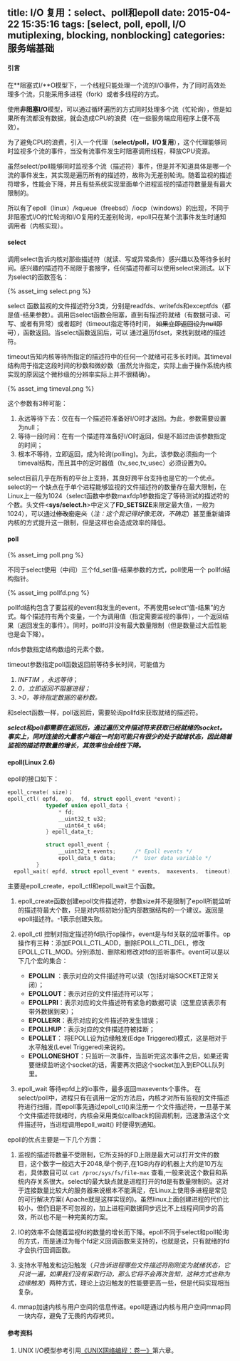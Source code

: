 title: I/O 复用：select、poll和epoll
date: 2015-04-22 15:35:16
tags: [select, poll, epoll, I/O mutiplexing, blocking, nonblocking]
categories: 服务端基础
---
#### 引言

在**阻塞式I/**O模型下，一个线程只能处理一个流的I/O事件，为了同时高效处理多个流，只能采用多进程（fork）或者多线程的方式。

使用**非阻塞I/O**模型，可以通过循环遍历的方式同时处理多个流（忙轮询），但是如果所有流都没有数据，就会造成CPU的浪费（在一些服务端应用程序上便不高效）。

为了避免CPU的浪费，引入一个代理（**select/poll，I/O复用**），这个代理能够同时监视多个流的事件，当没有流事件发生时阻塞调用线程，释放CPU资源。

虽然select/poll能够同时监视多个流（描述符）事件，但是并不知道具体是哪一个流的事件发生，其实现是遍历所有的描述符，故称为无差别轮询。随着监视的描述符增多，性能会下降，并且有些系统实现里面单个进程监视的描述符数量是有最大限制的。

所以有了epoll（linux）/kqueue（freebsd）/iocp（windows）的出现，不同于非阻塞式I/O的忙轮询和I/O复用的无差别轮询，epoll只在某个流事件发生时通知调用者（内核实现）。

#### select

调用select告诉内核对那些描述符（就读、写或异常条件）感兴趣以及等待多长时间。感兴趣的描述符不局限于套接字，任何描述符都可以使用select来测试。以下为select的函数签名：

{% asset_img select.png %}

select 函数监视的文件描述符分3类，分别是readfds、writefds和exceptfds（都是值-结果参数）。调用后select函数会阻塞，直到有描述符就绪（有数据可读、可写、或者有异常）或者超时（timeout指定等待时间， ~~如果立即返回设为null即可~~），函数返回。当select函数返回后，可以 通过遍历fdset，来找到就绪的描述符。

timeout告知内核等待所指定的描述符中的任何一个就绪可花多长时间。其timeval结构用于指定这段时间的秒数和微妙数（虽然允许指定，实际上由于操作系统内核实现的原因这个微秒级的分辨率实际上并不很精确）。
<!-- more -->
{% asset_img timeval.png %}

这个参数有3种可能：
1. 永远等待下去：仅在有一个描述符准备好I/O时才返回。为此，参数需要设置为null；
2. 等待一段时间：在有一个描述符准备好I/O时返回，但是不超过由该参数指定的时间；
3. 根本不等待，立即返回，成为轮询(polling)。为此，该参数必须指向一个timeval结构，而且其中的定时器值（tv_sec,tv_usec）必须设置为0。

select目前几乎在所有的平台上支持，其良好跨平台支持也是它的一个优点。select的一 个缺点在于单个进程能够监视的文件描述符的数量存在最大限制，在Linux上一般为1024（select函数中参数maxfdp1参数指定了等待测试的描述符的个数。头文件<**sys/select.h**>中定义了**FD_SETSIZE**来限定最大值，一般为1024），可以通过~~修改宏定义~~（*注：这个我记得好像无效，不确定*）甚至重新编译内核的方式提升这一限制，但是这样也会造成效率的降低。

#### poll

{% asset_img poll.png %}

不同于select使用（中间）三个fd_set值-结果参数的方式，poll使用一个 pollfd结构指针。

{% asset_img pollfd.png %}

pollfd结构包含了要监视的event和发生的event，不再使用select“值-结果”的方式。每个描述符有两个变量，一个为调用值（指定需要监视的事件），一个返回结果（返回发生的事件）。同时，pollfd并没有最大数量限制（但是数量过大后性能也是会下降）。

nfds参数指定结构数组的元素个数。

timeout参数指定poll函数返回前等待多长时间，可能值为
1. *INFTIM ，永远等待*；
2. *0，立即返回不阻塞进程；*
3. *\>0，等待指定数据的毫秒数。*

和select函数一样，poll返回后，需要轮询pollfd来获取就绪的描述符。

***select和poll都需要在返回后，通过遍历文件描述符来获取已经就绪的socket。事实上，同时连接的大量客户端在一时刻可能只有很少的处于就绪状态，因此随着监视的描述符数量的增长，其效率也会线性下降。***

#### epoll(Linux 2.6)
epoll的接口如下：
```c
epoll_create( size)；
epoll_ctl( epfd,  op,  fd, struct epoll_event *event)；
            typedef union epoll_data {
                * fd;
                __uint32_t u32;
                __uint64_t u64;
            } epoll_data_t;

            struct epoll_event {
                __uint32_t events;      /* Epoll events */
                epoll_data_t data;     /*  User data variable */
         }
  epoll_wait( epfd, struct epoll_event * events,  maxevents,  timeout);
```

主要是epoll_create，epoll_ctl和epoll_wait三个函数。
1. epoll_create函数创建epoll文件描述符，参数size并不是限制了epoll所能监听的描述符最大个数，只是对内核初始分配内部数据结构的一个建议。返回是epoll描述符。-1表示创建失败。

2. epoll_ctl 控制对指定描述符fd执行op操作，event是与fd关联的监听事件。op操作有三种：添加EPOLL_CTL_ADD，删除EPOLL_CTL_DEL，修改EPOLL_CTL_MOD。分别添加、删除和修改对fd的监听事件。event可以是以下几个宏的集合：
    * **EPOLLIN** ：表示对应的文件描述符可以读（包括对端SOCKET正常关闭）；
    * **EPOLLOUT**：表示对应的文件描述符可以写；
    * **EPOLLPRI**：表示对应的文件描述符有紧急的数据可读（这里应该表示有带外数据到来）；
    * **EPOLLERR**：表示对应的文件描述符发生错误；
    * **EPOLLHUP**：表示对应的文件描述符被挂断；
    * **EPOLLET**： 将EPOLL设为边缘触发(Edge Triggered)模式，这是相对于水平触发(Level Triggered)来说的。
    * **EPOLLONESHOT**：只监听一次事件，当监听完这次事件之后，如果还需要继续监听这个socket的话，需要再次把这个socket加入到EPOLL队列里。

3. epoll_wait 等待epfd上的io事件，最多返回maxevents个事件。
在 select/poll中，进程只有在调用一定的方法后，内核才对所有监视的文件描述符进行扫描，而epoll事先通过epoll_ctl()来注册一 个文件描述符，一旦基于某个文件描述符就绪时，内核会采用类似callback的回调机制，迅速激活这个文件描述符，当进程调用epoll_wait() 时便得到通知。

epoll的优点主要是一下几个方面：
1. 监视的描述符数量不受限制，它所支持的FD上限是最大可以打开文件的数目，这个数字一般远大于2048,举个例子,在1GB内存的机器上大约是10万左 右，具体数目可以 `cat /proc/sys/fs/file-max` 查看,一般来说这个数目和系统内存关系很大。select的最大缺点就是进程打开的fd是有数量限制的。这对于连接数量比较大的服务器来说根本不能满足，在Linux上使用多进程是常见的可行解决方案( Apache就是这样实现的)。虽然linux上面创建进程的代价比较小，但仍旧是不可忽视的，加上进程间数据同步远比不上线程间同步的高效，所以也不是一种完美的方案。

2. IO的效率不会随着监视fd的数量的增长而下降。epoll不同于select和poll轮询的方式，而是通过为每个fd定义回调函数来支持的，也就是说，只有就绪的fd才会执行回调函数。

3. 支持水平触发和边沿触发（*只告诉进程哪些文件描述符刚刚变为就绪状态，它只说一遍，如果我们没有采取行动，那么它将不会再次告知，这种方式也称为边缘触发*）两种方式，理论上边沿触发的性能要更高一些，但是代码实现相当复杂。

4. mmap加速内核与用户空间的信息传递。epoll是通过内核与用户空间mmap同一块内存，避免了无畏的内存拷贝。

#### 参考资料

1. UNIX I/O模型参考引用[《UNIX网络编程：卷一》](http://book.douban.com/subject/1500149/)第六章。
